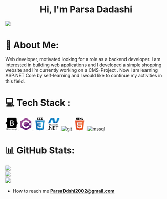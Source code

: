 <h1 align="center">Hi, I'm Parsa Dadashi</h1>  
<img src="https://www.simplilearn.com/ice9/free_resources_article_thumb/How_to_Become_a_Back_End_Developer.jpg">

# 💫 About Me:

Web developer, motivated looking for a role as a backend developer. I am interested in building web applications and I developed a simple shopping website and I’m currently working on a CMS-Project . Now I am learning ASP.NET Core by self-learning and I would like to continue my activities in this field.
  
# 💻 Tech Stack :  
<p align="left"> <a href="https://getbootstrap.com" target="_blank" rel="noreferrer"> <img src="https://raw.githubusercontent.com/devicons/devicon/master/icons/bootstrap/bootstrap-plain-wordmark.svg" alt="bootstrap" width="40" height="40"/> </a> 
 <a href="https://www.w3schools.com/cs/" target="_blank" rel="noreferrer"> <img src="https://raw.githubusercontent.com/devicons/devicon/master/icons/csharp/csharp-original.svg" alt="csharp" width="40" height="40"/> </a> <a href="https://www.w3schools.com/css/" target="_blank" rel="noreferrer"> <img src="https://raw.githubusercontent.com/devicons/devicon/master/icons/css3/css3-original-wordmark.svg" alt="css3" width="40" height="40"/> </a> <a href="https://dotnet.microsoft.com/" target="_blank" rel="noreferrer"> <img src="https://raw.githubusercontent.com/devicons/devicon/master/icons/dot-net/dot-net-original-wordmark.svg" alt="dotnet" width="40" height="40"/> </a> <a href="https://git-scm.com/" target="_blank" rel="noreferrer"> <img src="https://www.vectorlogo.zone/logos/git-scm/git-scm-icon.svg" alt="git" width="40" height="40"/> </a> <a href="https://www.w3.org/html/" target="_blank" rel="noreferrer"> <img src="https://raw.githubusercontent.com/devicons/devicon/master/icons/html5/html5-original-wordmark.svg" alt="html5" width="40" height="40"/> </a> <a href="https://www.microsoft.com/en-us/sql-server" target="_blank" rel="noreferrer"> <img src="https://www.svgrepo.com/show/303229/microsoft-sql-server-logo.svg" alt="mssql" width="40" height="40"/> </a> </p>  
  
 
# 📊 GitHub Stats:
![](https://github-readme-stats.vercel.app/api?username=ParsaDdshi&theme=dark&hide_border=false&include_all_commits=false&count_private=false)<br/>
![](https://github-readme-streak-stats.herokuapp.com/?user=ParsaDdshi&theme=dark&hide_border=false)<br/>
![](https://github-readme-stats.vercel.app/api/top-langs/?username=ParsaDdshi&theme=dark&hide_border=false&include_all_commits=false&count_private=false&layout=compact)

- How to reach me **ParsaDdshi2002@gmail.com**  

